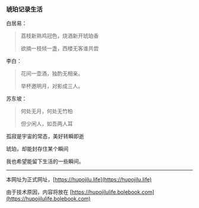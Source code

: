 ### 琥珀记录生活

白居易：
> 荔枝新熟鸡冠色，烧酒新开琥珀香
> 
> 欲摘一枝倾一盏，西楼无客谁共尝


李白：

> 花间一壶酒，独酌无相亲。
> 
> 举杯邀明月，对影成三人。

苏东坡：

> 何处无月，何处无竹柏
> 
> 但少闲人，如吾两人耳


孤寂是宇宙的常态，美好转瞬即逝

琥珀，却能封存住某个瞬间

我也希望能留下生活的一些瞬间。

---

本网址为正式网址，[https://hupojilu.life](https://hupojilu.life)

由于技术原因，内容将放在 [https://hupojilulife.bolebook.com](https://hupojilulife.bolebook.com)
